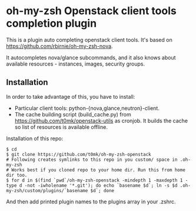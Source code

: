# oh-my-zsh Openstack client tools completion plugin

This is a plugin auto completing openstack client tools. It's based on https://github.com/rbirnie/oh-my-zsh-nova.

It autocompletes nova/glance subcommands, and it also knows about available resources - instances, images, security groups.

## Installation

In order to take advantage of this, you have to install:

* Particular client tools: python-{nova,glance,neutron}-client.
* The cache building script (build\_cache.py) from https://github.com/t0mk/openstack-utils as cronjob. It builds the cache so list of resources is available offline.

Installation of this repo:

```
$ cd
$ git clone https://github.com/t0mk/oh-my-zsh-openstack
# Following creates symlinks to this repo in you custom/ space in .oh-my-zsh
# Works best if you cloned repo to your home dir. Run this from home dir too.
$ for d in $(find `pwd`/oh-my-zsh-openstack -mindepth 1 -maxdepth 1 -type d -not -iwholename '*.git'); do echo `basename $d`; ln -s $d .oh-my-zsh/custom/plugins/`basename $d`; done
```

And then add printed plugin names to the plugins array in your .zshrc.

